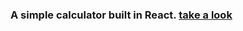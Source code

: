 <div> 
  <h3>A simple calculator built in React. <a href="https://luiz-np.github.io/react-calculator/" target"_blank">take a look</a></h3>
</div>
